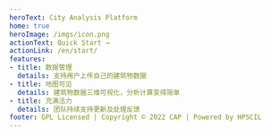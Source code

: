 ```yaml
---
heroText: City Analysis Platform
home: true
heroImage: /imgs/icon.png
actionText: Quick Start →
actionLink: /en/start/
features:
- title: 数据管理
  details: 支持用户上传自己的建筑物数据
- title: 地图可见
  details: 建筑物数据三维可视化，分析计算变得简单
- title: 充满活力
  details: 团队持续支持更新及处理反馈
footer: GPL Licensed | Copyright © 2022 CAP | Powered by HPSCIL
---
```

